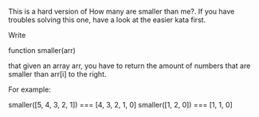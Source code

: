 This is a hard version of How many are smaller than me?. If you have troubles solving this one, have a look at the easier kata first.

Write

function smaller(arr)

that given an array arr, you have to return the amount of numbers that are smaller than arr[i] to the right.

For example:

smaller([5, 4, 3, 2, 1]) === [4, 3, 2, 1, 0]
smaller([1, 2, 0]) === [1, 1, 0]
